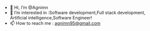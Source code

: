 - 👋 Hi, I’m @Agnimn
- 👀 I’m interested in :Software development,Full stack development, Artificial intelligence,Software Engineer!
- 📫 How to reach me : agnimn95@gmail.com

<!---
Agnimn/Agnimn is a ✨ special ✨ repository because its `README.md` (this file) appears on your GitHub profile.
You can click the Preview link to take a look at your changes.
--->
